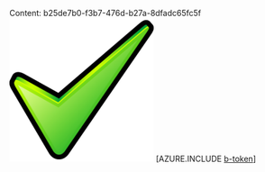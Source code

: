 Content: b25de7b0-f3b7-476d-b27a-8dfadc65fc5f![image](03dc2d6e-746c-45d9-a3cd-a5116dd0f37d.png)
[AZURE.INCLUDE [b-token](d52c6247-5ef5-4a64-8754-422f75eb6638.md)]
